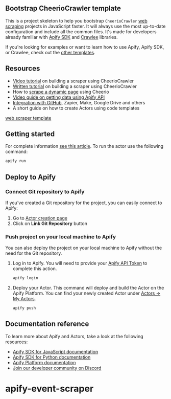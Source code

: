 ## Bootstrap CheerioCrawler template

This is a project skeleton to help you bootstrap `CheerioCrawler` [web scraping](https://apify.com/web-scraping) projects in JavaScript faster. It will always use the most up-to-date configuration and include all the common files. It's made for developers already familiar with [Apify SDK](https://docs.apify.com/sdk/js/) and [Crawlee](https://crawlee.dev/) libraries.

If you're looking for examples or want to learn how to use Apify, Apify SDK, or Crawlee, check out the [other templates](https://apify.com/templates/categories/javascript).

## Resources

- [Video tutorial](https://www.youtube.com/watch?v=yTRHomGg9uQ) on building a scraper using CheerioCrawler
- [Written tutorial](https://docs.apify.com/academy/web-scraping-for-beginners/challenge) on building a scraper using CheerioCrawler
- How to [scrape a dynamic page](https://blog.apify.com/what-is-a-dynamic-page/) using Cheerio
- [Video guide on getting data using Apify API](https://www.youtube.com/watch?v=ViYYDHSBAKM)
- [Integration with GitHub,](https://apify.com/integrations) Zapier, Make, Google Drive and others
- A short guide on how to create Actors using code templates

[web scraper template](https://www.youtube.com/watch?v=u-i-Korzf8w)




## Getting started

For complete information [see this article](https://docs.apify.com/platform/actors/development#build-actor-locally). To run the actor use the following command:

```bash
apify run
```

## Deploy to Apify

### Connect Git repository to Apify

If you've created a Git repository for the project, you can easily connect to Apify:

1. Go to [Actor creation page](https://console.apify.com/actors/new)
2. Click on **Link Git Repository** button

### Push project on your local machine to Apify

You can also deploy the project on your local machine to Apify without the need for the Git repository.

1. Log in to Apify. You will need to provide your [Apify API Token](https://console.apify.com/account/integrations) to complete this action.

    ```bash
    apify login
    ```

2. Deploy your Actor. This command will deploy and build the Actor on the Apify Platform. You can find your newly created Actor under [Actors -> My Actors](https://console.apify.com/actors?tab=my).

    ```bash
    apify push
    ```

## Documentation reference

To learn more about Apify and Actors, take a look at the following resources:

- [Apify SDK for JavaScript documentation](https://docs.apify.com/sdk/js)
- [Apify SDK for Python documentation](https://docs.apify.com/sdk/python)
- [Apify Platform documentation](https://docs.apify.com/platform)
- [Join our developer community on Discord](https://discord.com/invite/jyEM2PRvMU)
# apify-event-scraper
